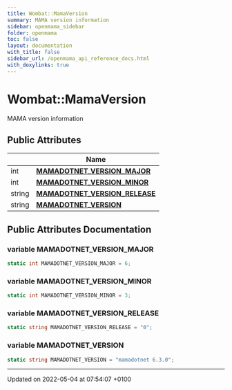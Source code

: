 ```yaml
---
title: Wombat::MamaVersion
summary: MAMA version information 
sidebar: openmama_sidebar
folder: openmama
toc: false
layout: documentation
with_title: false
sidebar_url: /openmama_api_reference_docs.html
with_doxylinks: true
---
```


# Wombat::MamaVersion



MAMA version information 

## Public Attributes

|                | Name           |
| -------------- | -------------- |
| int | **[MAMADOTNET_VERSION_MAJOR](classWombat_1_1MamaVersion.html#variable-mamadotnet-version-major)**  |
| int | **[MAMADOTNET_VERSION_MINOR](classWombat_1_1MamaVersion.html#variable-mamadotnet-version-minor)**  |
| string | **[MAMADOTNET_VERSION_RELEASE](classWombat_1_1MamaVersion.html#variable-mamadotnet-version-release)**  |
| string | **[MAMADOTNET_VERSION](classWombat_1_1MamaVersion.html#variable-mamadotnet-version)**  |

## Public Attributes Documentation

### variable MAMADOTNET_VERSION_MAJOR

```csharp
static int MAMADOTNET_VERSION_MAJOR = 6;
```


### variable MAMADOTNET_VERSION_MINOR

```csharp
static int MAMADOTNET_VERSION_MINOR = 3;
```


### variable MAMADOTNET_VERSION_RELEASE

```csharp
static string MAMADOTNET_VERSION_RELEASE = "0";
```


### variable MAMADOTNET_VERSION

```csharp
static string MAMADOTNET_VERSION = "mamadotnet 6.3.0";
```


-------------------------------

Updated on 2022-05-04 at 07:54:07 +0100